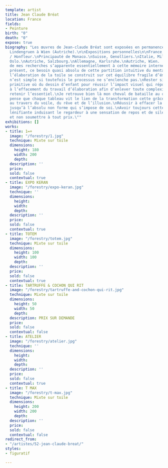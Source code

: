 ```yaml
---
template: artist
title: Jean Claude Bréat
location: France
fields:
- Peinture
birth: "0"
death: "0"
expose: true
biography: "Les œuvres de Jean-claude Bréat sont exposées en permanence par la galerie
  Lindengruen à Wien (Autriche).\n\nExpositions personnelles\n\nFrance, Paris / Lille
  / Honfleur.\nPrincipauté de Monaco.\nSuisse, Genolliers.\nItalie, Milan.\nNorvège,
  Oslo.\nAutriche, Salzbourg.\nAllemagne, Karlsruhe.\nAutriche, Wien.  \n\n\"L’étude
  de mes recherches s’apparente essentiellement à cette mémoire interne de l’instant
  présent, ce besoin quasi absolu de cette partition intuitive du mental et du geste.\nToute
  l’élaboration de la toile se construit sur cet équilibre fragile d’émotion, rien
  n’est simple si toutefois le processus ne s’enclenche pas.\nRester simple à l’image
  primitive où du dessin d’enfant pour réussir l’impact visuel qui répond à la spontanéité,
  à l’effacement du travail d’élaboration afin d’enlever toute complexité pour en
  retenir l’essentiel.\nJe retrouve bien là mon cheval de bataille au quotidien.\nJe
  pense que chaque tableau vit le lien de la transformation cette grâce inattendu
  au travers du voile, du rêve et de l’illusion.\nRéussir à effacer la forme originelle
  jusqu’à l’absolu non forme qui s’impose de soi.\nAvoir toujours cette recherche
  lénifiante induisant le regardeur à une sensation de repos et de silence intérieur.\nProvoquer
  et non soumettre à tout prix.\""
exhibitions: []
works:
- title: 1=+
  image: "/forestry/1.jpg"
  technique: Mixte sur toile
  dimensions:
    height: 180
    width: 200
    depth: 
  description: ''
  price: 
  sold: false
  contextual: true
- title: EXPO KERAN
  image: "/forestry/expo-keran.jpg"
  technique: ''
  dimensions:
    height: 
    width: 
    depth: 
  description: ''
  price: 
  sold: false
  contextual: true
- title: TOTEM
  image: "/forestry/totem.jpg"
  technique: Mixte sur toile
  dimensions:
    height: 100
    width: 100
    depth: 
  description: ''
  price: 
  sold: false
  contextual: true
- title: TARTRUFFE & COCHON QUI RIT
  image: "/forestry/tartruffe-and-cochon-qui-rit.jpg"
  technique: Mixte sur toile
  dimensions:
    height: 50
    width: 50
    depth: 
  description: PRIX SUR DEMANDE
  price: 
  sold: false
  contextual: false
- title: ATELIER
  image: "/forestry/atelier.jpg"
  technique: ''
  dimensions:
    height: 
    width: 
    depth: 
  description: ''
  price: 
  sold: false
  contextual: true
- title: T MAX
  image: "/forestry/t-max.jpg"
  technique: Mixte sur toile
  dimensions:
    height: 200
    width: 200
    depth: 
  description: ''
  price: 
  sold: false
  contextual: false
redirect_from:
- "/artistes/52-jean-claude-breat/"
styles:
- figuratif

---
```

